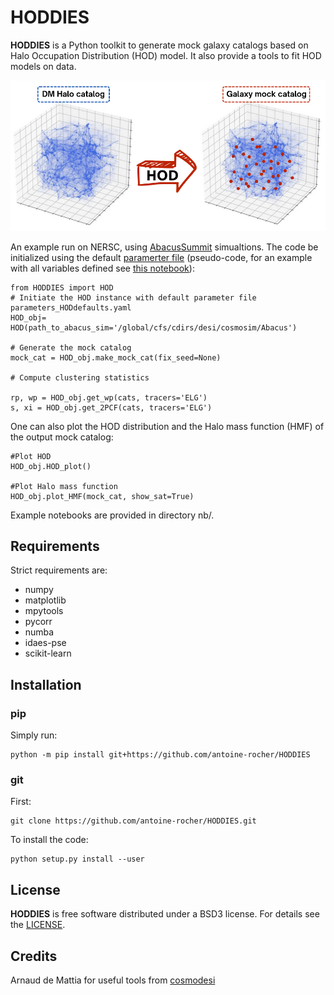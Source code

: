 # HODDIES

**HODDIES** is a Python toolkit to generate mock galaxy catalogs based on Halo Occupation Distribution (HOD) model. It also provide a tools to fit HOD models on data. 

![HOD cartoon](https://github.com/antoine-rocher/HODDIES/blob/main/HOD_cartoon.png)

An example run on NERSC, using [AbacusSummit](https://abacussummit.readthedocs.io/en/latest/) simualtions. The code be initialized using the default [paramerter file](https://github.com/antoine-rocher/HODDIES/blob/main/HODDIES/default_HOD_parameters.yaml)
(pseudo-code, for an example with all variables defined see [this notebook](https://github.com/antoine-rocher/HODDIES/blob/main/nb/basic_HOD_examples.ipynb)):
```
from HODDIES import HOD
# Initiate the HOD instance with default parameter file parameters_HODdefaults.yaml
HOD_obj= HOD(path_to_abacus_sim='/global/cfs/cdirs/desi/cosmosim/Abacus')

# Generate the mock catalog
mock_cat = HOD_obj.make_mock_cat(fix_seed=None) 

# Compute clustering statistics

rp, wp = HOD_obj.get_wp(cats, tracers='ELG')
s, xi = HOD_obj.get_2PCF(cats, tracers='ELG')
```

One can also plot the HOD distribution and the Halo mass function (HMF) of the output mock catalog:
```
#Plot HOD
HOD_obj.HOD_plot()

#Plot Halo mass function 
HOD_obj.plot_HMF(mock_cat, show_sat=True)

```

Example notebooks are provided in directory nb/.

## Requirements

Strict requirements are:

  - numpy
  - matplotlib
  - mpytools
  - pycorr
  - numba
  - idaes-pse
  - scikit-learn

## Installation

### pip

Simply run:
```
python -m pip install git+https://github.com/antoine-rocher/HODDIES
```

### git

First:
```
git clone https://github.com/antoine-rocher/HODDIES.git
```
To install the code:
```
python setup.py install --user
```

## License

**HODDIES** is free software distributed under a BSD3 license. For details see the [LICENSE](https://github.com/antoine-rocher/HODDIES/blob/main/LICENSE).

## Credits

Arnaud de Mattia for useful tools from [cosmodesi](https://github.com/cosmodesi)
 
